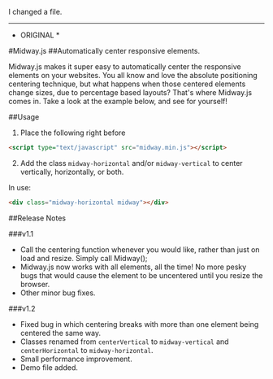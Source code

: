 I changed a file.

---
* ORIGINAL *


#Midway.js
##Automatically center responsive elements.

Midway.js makes it super easy to automatically center the responsive elements on your websites. You all know and love the absolute positioning centering technique, but what happens when those centered elements change sizes, due to percentage based layouts? That's where Midway.js comes in. Take a look at the example below, and see for yourself!

##Usage

1. Place the following right before </head>
``` html
<script type="text/javascript" src="midway.min.js"></script>
```

2. Add the class `midway-horizontal` and/or `midway-vertical` to center vertically, horizontally, or both.

In use:
``` html
<div class="midway-horizontal midway"></div>
```

##Release Notes

###v1.1
- Call the centering function whenever you would like, rather than just on load and resize. Simply call Midway();
- Midway.js now works with all elements, all the time! No more pesky bugs that would cause the element to be uncentered until you resize the browser.
- Other minor bug fixes.

###v1.2
- Fixed bug in which centering breaks with more than one element being centered the same way.
- Classes renamed from `centerVertical` to `midway-vertical` and `centerHorizontal` to `midway-horizontal`.
- Small performance improvement.
- Demo file added.